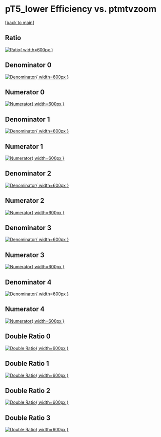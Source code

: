 # pT5_lower Efficiency vs. ptmtvzoom

[[back to main](./)]



## Ratio

[![Ratio](../mtv/var/pT5_lower_vtr_13_1_eff_ptmtvzoom.png){ width=600px }](../mtv/var/pT5_lower_vtr_13_1_eff_ptmtvzoom.pdf)

## Denominator 0

[![Denominator](../mtv/den/pT5_lower_vtr_13_1_eff_ptmtvzoom_den0.png){ width=600px }](../mtv/den/pT5_lower_vtr_13_1_eff_ptmtvzoom_den0.pdf)

## Numerator 0

[![Numerator](../mtv/num/pT5_lower_vtr_13_1_eff_ptmtvzoom_num0.png){ width=600px }](../mtv/num/pT5_lower_vtr_13_1_eff_ptmtvzoom_num0.pdf)

## Denominator 1

[![Denominator](../mtv/den/pT5_lower_vtr_13_1_eff_ptmtvzoom_den1.png){ width=600px }](../mtv/den/pT5_lower_vtr_13_1_eff_ptmtvzoom_den1.pdf)

## Numerator 1

[![Numerator](../mtv/num/pT5_lower_vtr_13_1_eff_ptmtvzoom_num1.png){ width=600px }](../mtv/num/pT5_lower_vtr_13_1_eff_ptmtvzoom_num1.pdf)

## Denominator 2

[![Denominator](../mtv/den/pT5_lower_vtr_13_1_eff_ptmtvzoom_den2.png){ width=600px }](../mtv/den/pT5_lower_vtr_13_1_eff_ptmtvzoom_den2.pdf)

## Numerator 2

[![Numerator](../mtv/num/pT5_lower_vtr_13_1_eff_ptmtvzoom_num2.png){ width=600px }](../mtv/num/pT5_lower_vtr_13_1_eff_ptmtvzoom_num2.pdf)

## Denominator 3

[![Denominator](../mtv/den/pT5_lower_vtr_13_1_eff_ptmtvzoom_den3.png){ width=600px }](../mtv/den/pT5_lower_vtr_13_1_eff_ptmtvzoom_den3.pdf)

## Numerator 3

[![Numerator](../mtv/num/pT5_lower_vtr_13_1_eff_ptmtvzoom_num3.png){ width=600px }](../mtv/num/pT5_lower_vtr_13_1_eff_ptmtvzoom_num3.pdf)

## Denominator 4

[![Denominator](../mtv/den/pT5_lower_vtr_13_1_eff_ptmtvzoom_den4.png){ width=600px }](../mtv/den/pT5_lower_vtr_13_1_eff_ptmtvzoom_den4.pdf)

## Numerator 4

[![Numerator](../mtv/num/pT5_lower_vtr_13_1_eff_ptmtvzoom_num4.png){ width=600px }](../mtv/num/pT5_lower_vtr_13_1_eff_ptmtvzoom_num4.pdf)

## Double Ratio 0

[![Double Ratio](../mtv/ratio/pT5_lower_vtr_13_1_eff_ptmtvzoom_ratio0.png){ width=600px }](../mtv/ratio/pT5_lower_vtr_13_1_eff_ptmtvzoom_ratio0.pdf)

## Double Ratio 1

[![Double Ratio](../mtv/ratio/pT5_lower_vtr_13_1_eff_ptmtvzoom_ratio1.png){ width=600px }](../mtv/ratio/pT5_lower_vtr_13_1_eff_ptmtvzoom_ratio1.pdf)

## Double Ratio 2

[![Double Ratio](../mtv/ratio/pT5_lower_vtr_13_1_eff_ptmtvzoom_ratio2.png){ width=600px }](../mtv/ratio/pT5_lower_vtr_13_1_eff_ptmtvzoom_ratio2.pdf)

## Double Ratio 3

[![Double Ratio](../mtv/ratio/pT5_lower_vtr_13_1_eff_ptmtvzoom_ratio3.png){ width=600px }](../mtv/ratio/pT5_lower_vtr_13_1_eff_ptmtvzoom_ratio3.pdf)

